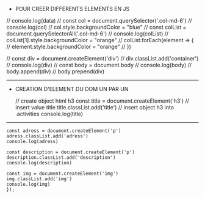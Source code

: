 * POUR CREER DIFFERENTS ELEMENTS EN JS

// console.log(data)
// const col = document.querySelector('.col-md-6')
// console.log(col)
// col.style.backgroundColor = "blue"
// const colList = document.querySelectorAll('.col-md-6')
// console.log(colList)
// colList[1].style.backgroundColor = "orange"
// colList.forEach(element => {
//     element.style.backgroundColor = "orange"
// })

// const div = document.createElement('div')
// div.classList.add('container')
// console.log(div)
// const body = document.body
// console.log(body)
// body.append(div)
// body.prepend(div)

_________________________________________

* CREATION D'ELEMENT DU DOM UN PAR UN

    // create object html h3
            const title = document.createElement('h3')
    // insert value title
        title.classList.add('title')
    // insert object h3 into .activities
    console.log(title)

--------------------------------------------------

    const adress = document.createElement('p')
    adress.classList.add('adress')
    console.log(adress)

    const description = document.createElement('p')
    description.classList.add('description')
    console.log(description)

    const img = document.createElement('img')
    img.classList.add('img')
    console.log(img)  
    });